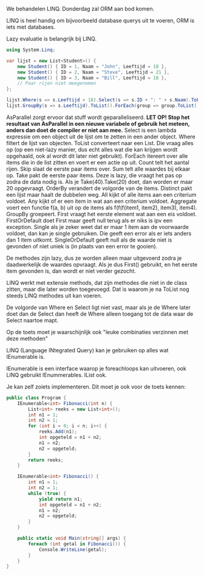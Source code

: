 We behandelen LINQ. Donderdag zal ORM aan bod komen.

LINQ is heel handig om bijvoorbeeld database querys uit te voeren, ORM is iets met databases.

Lazy evaluatie is belangrijk bij LINQ.

```cs
using System.Linq;

var lijst = new List<Student>() {
	new Student() { ID = 1, Naam = "John", Leeftijd = 18 },
	new Student() { ID = 2, Naam = "Steve", Leeftijd = 21 },
	new Student() { ID = 3, Naam = "Bill", Leeftijd = 18 },
	// Paar rijen niet meegenomen
};

lijst.Where(s => s.Leeftijd > 18).Select(s => s.ID + ": " + s.Naam).ToList().ForEach(student => Console.WriteLine(student.ID));
lijst.GroupBy(s => s.Leeftijd).ToList().ForEach(group => group.ToList().ForEach(student => Console.WriteLine(student.ID)));
```

AsParallel zorgt ervoor dat stuff wordt geparalleliseerd.
  **LET OP! Stop het resultaat van AsParallel in een nieuwe variabele of gebruik het meteen, anders dan doet de compiler er niet aan mee.**
Select is een lambda expressie om een object uit de lijst om te zetten in een ander object.
Where filtert de lijst van objecten.
ToList converteert naar een List. Die vraag alles op (op een niet-lazy manier, dus echt alles wat die kan krijgen wordt opgehaald, ook al wordt dit later niet gebruikt).
ForEach itereert over alle items die in de list zitten en voert er een actie op uit.
Count telt het aantal rijen.
Skip slaat de eerste paar items over.
Sum telt alle waardes bij elkaar op.
Take pakt de eerste paar items. Deze is lazy, die vraagt het pas op zodra de data nodig is. Als je Take(40).Take(20) doet, dan worden er maar 20 opgevraagt.
OrderBy verandert de volgorde van de items.
Distinct pakt een lijst maar haalt de dubbelen weg.
All kijkt of alle items aan een criterium voldoet.
Any kijkt of er een item in wat aan een criterium voldoet.
Aggregate voert een functie f(a, b) uit op de items als f(f(f(item1, item2), item3), item4).
GroupBy groepeert. 
First vraagt het eerste element wat aan een eis voldoet.
FirstOrDefault doet First maar geeft null terug als er niks is ipv een exception.
Single als je zeker weet dat er maar 1 item aan de voorwaarde voldoet, dan kan je single gebruiken. Die geeft een error als er iets anders dan 1 item uitkomt.
SingleOrDefault geeft null als de waarde niet is gevonden of niet uniek is (in plaats van een error te gooien).

De methodes zijn lazy, dus ze worden alleen maar uitgevoerd zodra je daadwerkelijk de waardes opvraagt.
Als je dus First() gebruikt, en het eerste item gevonden is, dan wordt er niet verder gezocht.

LINQ werkt met extensie methods, dat zijn methodes die niet in de class zitten, maar die later worden toegevoegd. Dat is waarom je na ToList nog steeds LINQ methodes uit kan voeren.

De volgorde van Where en Select ligt niet vast, maar als je de Where later doet dan de Select dan heeft de Where alleen toegang tot de data waar de Select naartoe mapt.

Op de toets moet je waarschijnlijk ook "leuke combinaties verzinnen met deze methoden"

LINQ (Language INtegrated Query) kan je gebruiken op alles wat IEnumerable is.

IEnumerable is een interface waarop je foreachloops kan uitvoeren, ook LINQ gebruikt IEnummerables.
IList ook.

Je kan zelf zoiets implementeren. Dit moet je ook voor de toets kennen:

```cs
public class Program {
	IEnumerable<int> Fibonacci(int n) {
		List<int> reeks = new List<int>();
		int n1 = 1;
		int n2 = 1;
		for (int i = 0; i < n; i++) {
			reeks.Add(n1);
			int opgeteld = n1 + n2;
			n1 = n2;
			n2 = opgeteld;
		}
		return reeks;
	}

	IEnumerable<int> Fibonacci() {
		int n1 = 1;
		int n2 = 1;
		while (true) {
			yield return n1;
			int opgeteld = n1 + n2;
			n1 = n2;
			n2 = opgeteld;
		}
	}

	public static void Main(string[] args) {
		foreach (int getal in Fibonacci()) {
			Console.WriteLine(getal);
		}
	}
}
```